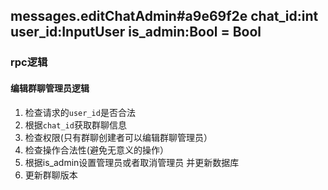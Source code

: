 ## messages.editChatAdmin#a9e69f2e chat_id:int user_id:InputUser is_admin:Bool = Bool

### rpc逻辑

#### 编辑群聊管理员逻辑
1. 检查请求的`user_id`是否合法
2. 根据`chat_id`获取群聊信息
3. 检查权限(只有群聊创建者可以编辑群聊管理员）
4. 检查操作合法性(避免无意义的操作）
5. 根据is_admin设置管理员或者取消管理员 并更新数据库
6. 更新群聊版本